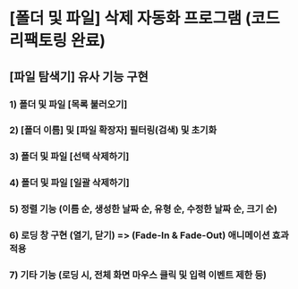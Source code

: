 # [폴더 및 파일] 삭제 자동화 프로그램 (코드 리팩토링 완료)

## [파일 탐색기] 유사 기능 구현

### 1) 폴더 및 파일 [목록 불러오기]
### 2) [폴더 이름] 및 [파일 확장자] 필터링(검색) 및 초기화
### 3) 폴더 및 파일 [선택 삭제하기]
### 4) 폴더 및 파일 [일괄 삭제하기]
### 5) 정렬 기능 (이름 순, 생성한 날짜 순, 유형 순, 수정한 날짜 순, 크기 순)
### 6) 로딩 창 구현 (열기, 닫기) => (Fade-In & Fade-Out) 애니메이션 효과 적용
### 7) 기타 기능 (로딩 시, 전체 화면 마우스 클릭 및 입력 이벤트 제한 등)
